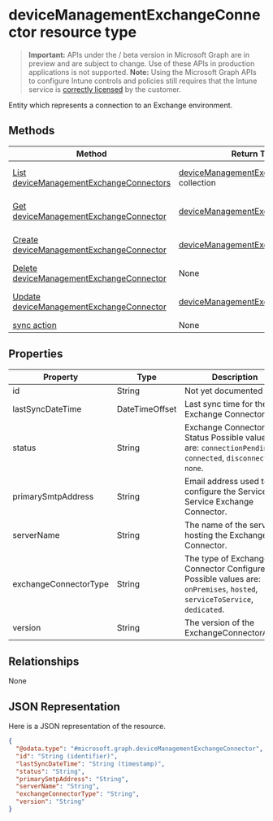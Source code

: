 ﻿# deviceManagementExchangeConnector resource type

> **Important:** APIs under the / beta version in Microsoft Graph are in preview and are subject to change. Use of these APIs in production applications is not supported.
> **Note:** Using the Microsoft Graph APIs to configure Intune controls and policies still requires that the Intune service is [correctly licensed](https://go.microsoft.com/fwlink/?linkid=839381) by the customer.

Entity which represents a connection to an Exchange environment.
## Methods
|Method|Return Type|Description|
|---|---|---|
|[List deviceManagementExchangeConnectors](../api/intune_onboarding_devicemanagementexchangeconnector_list.md)|[deviceManagementExchangeConnector](../resources/intune_onboarding_devicemanagementexchangeconnector.md) collection|List properties and relationships of the [deviceManagementExchangeConnector](../resources/intune_onboarding_devicemanagementexchangeconnector.md) objects.|
|[Get deviceManagementExchangeConnector](../api/intune_onboarding_devicemanagementexchangeconnector_get.md)|[deviceManagementExchangeConnector](../resources/intune_onboarding_devicemanagementexchangeconnector.md)|Read properties and relationships of the [deviceManagementExchangeConnector](../resources/intune_onboarding_devicemanagementexchangeconnector.md) object.|
|[Create deviceManagementExchangeConnector](../api/intune_onboarding_devicemanagementexchangeconnector_create.md)|[deviceManagementExchangeConnector](../resources/intune_onboarding_devicemanagementexchangeconnector.md)|Create a new [deviceManagementExchangeConnector](../resources/intune_onboarding_devicemanagementexchangeconnector.md) object.|
|[Delete deviceManagementExchangeConnector](../api/intune_onboarding_devicemanagementexchangeconnector_delete.md)|None|Deletes a [deviceManagementExchangeConnector](../resources/intune_onboarding_devicemanagementexchangeconnector.md).|
|[Update deviceManagementExchangeConnector](../api/intune_onboarding_devicemanagementexchangeconnector_update.md)|[deviceManagementExchangeConnector](../resources/intune_onboarding_devicemanagementexchangeconnector.md)|Update the properties of a [deviceManagementExchangeConnector](../resources/intune_onboarding_devicemanagementexchangeconnector.md) object.|
|[sync action](../api/intune_onboarding_devicemanagementexchangeconnector_sync.md)|None|Not yet documented|

## Properties
|Property|Type|Description|
|---|---|---|
|id|String|Not yet documented|
|lastSyncDateTime|DateTimeOffset|Last sync time for the Exchange Connector|
|status|String|Exchange Connector Status Possible values are: `connectionPending`, `connected`, `disconnected`, `none`.|
|primarySmtpAddress|String|Email address used to configure the Service To Service Exchange Connector.|
|serverName|String|The name of the server hosting the Exchange Connector.|
|exchangeConnectorType|String|The type of Exchange Connector Configured. Possible values are: `onPremises`, `hosted`, `serviceToService`, `dedicated`.|
|version|String|The version of the ExchangeConnectorAgent|

## Relationships
None
## JSON Representation
Here is a JSON representation of the resource.
<!-- {
  "blockType": "resource",
  "keyProperty": "id",
  "@odata.type": "microsoft.graph.deviceManagementExchangeConnector"
}
-->
```json
{
  "@odata.type": "#microsoft.graph.deviceManagementExchangeConnector",
  "id": "String (identifier)",
  "lastSyncDateTime": "String (timestamp)",
  "status": "String",
  "primarySmtpAddress": "String",
  "serverName": "String",
  "exchangeConnectorType": "String",
  "version": "String"
}
```



